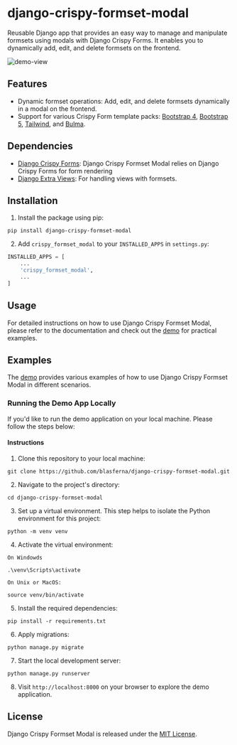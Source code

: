 # django-crispy-formset-modal

Reusable Django app that provides an easy way to manage and manipulate formsets using modals with Django Crispy Forms. It enables you to dynamically add, edit, and delete formsets on the frontend.

![demo-view](https://github.com/blasferna/django-crispy-formset-modal/assets/8385910/1a527b11-2fd5-4b67-a7f5-66468778ce9f)

## Features

* Dynamic formset operations: Add, edit, and delete formsets dynamically in a modal on the frontend.
* Support for various Crispy Form template packs: [Bootstrap 4](https://github.com/django-crispy-forms/crispy-bootstrap4), [Bootstrap 5](https://github.com/django-crispy-forms/crispy-bootstrap5), [Tailwind](https://github.com/django-crispy-forms/crispy-tailwind), and [Bulma](https://github.com/ckrybus/crispy-bulma).

## Dependencies

* [Django Crispy Forms](https://github.com/django-crispy-forms/django-crispy-forms): Django Crispy Formset Modal relies on Django Crispy Forms for form rendering
* [Django Extra Views](https://github.com/AndrewIngram/django-extra-views): For handling views with formsets.

## Installation

1. Install the package using pip:

```
pip install django-crispy-formset-modal
```

2. Add `crispy_formset_modal` to your `INSTALLED_APPS` in `settings.py`:

```python
INSTALLED_APPS = [
    ...
    'crispy_formset_modal',
    ...
]
```

## Usage

For detailed instructions on how to use Django Crispy Formset Modal, please refer to the documentation and check out the [demo](https://django-crispy-formset-modal.fly.dev/) for practical examples.

## Examples

The [demo](https://django-crispy-formset-modal.fly.dev/) provides various examples of how to use Django Crispy Formset Modal in different scenarios.

### Running the Demo App Locally

If you'd like to run the demo application on your local machine. Please follow the steps below:

#### Instructions


1. Clone this repository to your local machine:

```
git clone https://github.com/blasferna/django-crispy-formset-modal.git
```

2. Navigate to the project's directory:

```
cd django-crispy-formset-modal
```

3. Set up a virtual environment. This step helps to isolate the Python environment for this project:

```
python -m venv venv
```

4. Activate the virtual environment:

`On Windowds`

```
.\venv\Scripts\activate
```

`On Unix or MacOS:`

```
source venv/bin/activate
```

5. Install the required dependencies:

```
pip install -r requirements.txt
```

6. Apply migrations:

```
python manage.py migrate
```

7. Start the local development server:

```
python manage.py runserver
```

8. Visit `http://localhost:8000` on your browser to explore the demo application.


## License

Django Crispy Formset Modal is released under the [MIT License](https://github.com/blasferna/django-crispy-formset-modal/blob/main/LICENSE).


